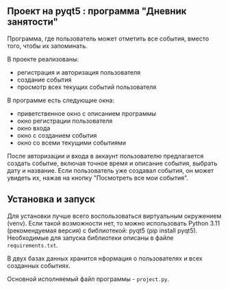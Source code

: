 Проект на pyqt5 : программа "Дневник занятости"
-
Программа, где пользователь может отметить все события, вместо того, чтобы их запоминать.

В проекте реализованы:
- регистрация и авторизация пользователя
- создание события
- просмотр всех текущих событий пользователя

В программе есть следующие окна:
- приветственное окно с описанием программы
- окно регистрации пользователя
- окно входа
- окно с созданием события
- окно со всеми текущими событиями


После авторизации и входа в аккаунт пользователю предлагается создать событие, включая точное время и описание события, выбрать дату и название. Если пользователь уже создавал события, он может увидеть их, нажав на кнопку "Посмотреть все мои события".


Установка и запуск
-
Для установки лучше всего воспользоваться виртуальным окружением (venv). Если такой возможности нет, то можно 
использовать Python 3.11 (рекомендуемая версия) с библиотекой: pyqt5 (pip install pyqt5). Необходимые для запуска 
библиотеки описаны в файле `requirements.txt`.

В двух базах данных хранится нформация о пользователях и всех созданных событиях. 

Основной исполняемый файл программы - `project.py`.
